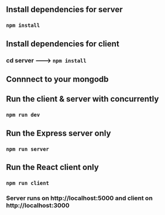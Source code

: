 ## Install dependencies for server

### `npm install`

## Install dependencies for client

### cd server ---> `npm install`

## Connnect to your mongodb

## Run the client & server with concurrently

### `npm run dev`

## Run the Express server only

### `npm run server`

## Run the React client only

### `npm run client`

### Server runs on http://localhost:5000 and client on http://localhost:3000

